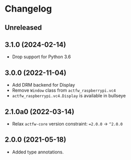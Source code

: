 # Changelog

## Unreleased

## 3.1.0 (2024-02-14)

- Drop support for Python 3.6

## 3.0.0 (2022-11-04)

- Add DRM backend for Display
- Remove `Window` class from `actfw_raspberrypi.vc4`
- `actfw_raspberrypi.vc4.Display` is available in bullseye

## 2.1.0a0 (2022-03-14)

- Relax `actfw-core` version constraint: `=2.0.0` -> `^2.0.0`

## 2.0.0 (2021-05-18)

- Added type annotations.
